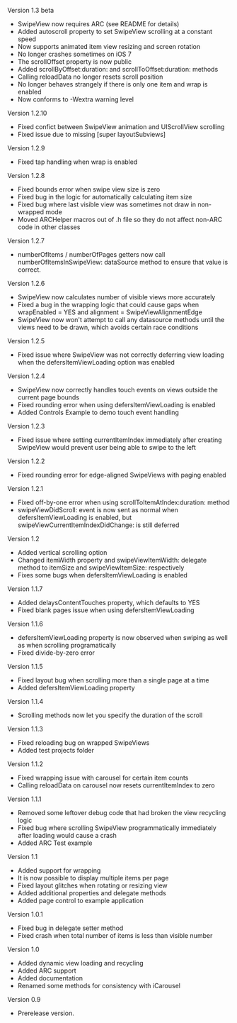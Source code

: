 Version 1.3 beta

- SwipeView now requires ARC (see README for details)
- Added autoscroll property to set SwipeView scrolling at a constant speed
- Now supports animated item view resizing and screen rotation
- No longer crashes sometimes on iOS 7
- The scrollOffset property is now public
- Added scrollByOffset:duration: and scrollToOffset:duration: methods
- Calling reloadData no longer resets scroll position
- No longer behaves strangely if there is only one item and wrap is enabled
- Now conforms to -Wextra warning level

Version 1.2.10

- Fixed confict between SwipeView animation and UIScrollView scrolling
- Fixed issue due to missing [super layoutSubviews]

Version 1.2.9

- Fixed tap handling when wrap is enabled

Version 1.2.8

- Fixed bounds error when swipe view size is zero
- Fixed bug in the logic for automatically calculating item size
- Fixed bug where last visible view was sometimes not draw in non-wrapped mode
- Moved ARCHelper macros out of .h file so they do not affect non-ARC code in other classes

Version 1.2.7

- numberOfItems / numberOfPages getters now call numberOfItemsInSwipeView: dataSource method to ensure that value is correct.

Version 1.2.6

- SwipeView now calculates number of visible views more accurately
- Fixed a bug in the wrapping logic that could cause gaps when wrapEnabled = YES and alignment = SwipeViewAlignmentEdge
- SwipeView now won't attempt to call any datasource methods until the views need to be drawn, which avoids certain race conditions

Version 1.2.5

- Fixed issue where SwipeView was not correctly deferring view loading when the defersItemViewLoading option was enabled

Version 1.2.4

- SwipeView now correctly handles touch events on views outside the current page bounds
- Fixed rounding error when using defersItemViewLoading is enabled
- Added Controls Example to demo touch event handling

Version 1.2.3

- Fixed issue where setting currentItemIndex immediately after creating SwipeView would prevent user being able to swipe to the left 

Version 1.2.2

- Fixed rounding error for edge-aligned SwipeViews with paging enabled

Version 1.2.1

- Fixed off-by-one error when using scrollToItemAtIndex:duration: method
- swipeViewDidScroll: event is now sent as normal when defersItemViewLoading is enabled, but swipeViewCurrentItemIndexDidChange: is still deferred

Version 1.2

- Added vertical scrolling option
- Changed itemWidth property and swipeViewItemWidth: delegate method to itemSize and swipeViewItemSize: respectively
- Fixes some bugs when defersItemViewLoading is enabled

Version 1.1.7

- Added delaysContentTouches property, which defaults to YES
- Fixed blank pages issue when using defersItemViewLoading

Version 1.1.6

- defersItemViewLoading property is now observed when swiping as well as when scrolling programatically
- Fixed divide-by-zero error

Version 1.1.5

- Fixed layout bug when scrolling more than a single page at a time
- Added defersItemViewLoading property

Version 1.1.4

- Scrolling methods now let you specify the duration of the scroll

Version 1.1.3

- Fixed reloading bug on wrapped SwipeViews
- Added test projects folder

Version 1.1.2

- Fixed wrapping issue with carousel for certain item counts
- Calling reloadData on carousel now resets currentItemIndex to zero

Version 1.1.1

- Removed some leftover debug code that had broken the view recycling logic
- Fixed bug where scrolling SwipeView programmatically immediately after loading
would cause a crash
- Added ARC Test example

Version 1.1

- Added support for wrapping
- It is now possible to display multiple items per page
- Fixed layout glitches when rotating or resizing view
- Added additional properties and delegate methods
- Added page control to example application

Version 1.0.1

- Fixed bug in delegate setter method
- Fixed crash when total number of items is less than visible number

Version 1.0

- Added dynamic view loading and recycling
- Added ARC support
- Added documentation
- Renamed some methods for consistency with iCarousel

Version 0.9

- Prerelease version.